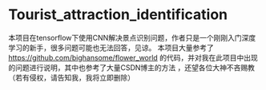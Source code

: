 # Tourist_attraction_identification
本项目在tensorflow下使用CNN解决景点识别问题，作者只是一个刚刚入门深度学习的新手，很多问题可能也无法回答，见谅。
本项目大量参考了 https://github.com/bighansome/flower_world 的代码，并对我在此项目中出现的问题进行说明，其中也参考了大量CSDN博主的方法
，还望各位大神不吝赐教<br>
（若有侵权，请告知我，我将立即删除）<br>
